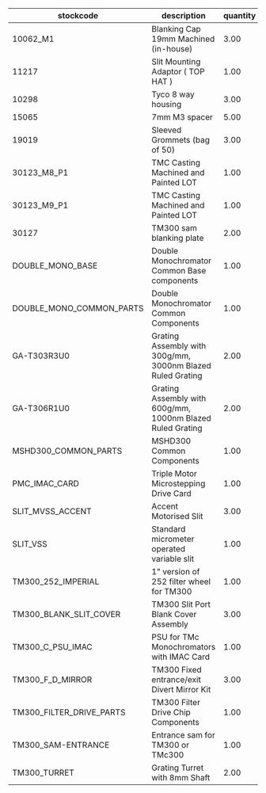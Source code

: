 |stockcode|description|quantity|location|
|---------|-----------|--------|--------|
|10062_M1|Blanking Cap 19mm Machined (in-house)|3.00||
|11217|Slit Mounting Adaptor ( TOP HAT )|1.00||
|10298|Tyco 8 way housing|3.00||
|15065|7mm M3 spacer|5.00||
|19019|Sleeved Grommets (bag of 50)|3.00||
|30123_M8_P1|TMC Casting Machined and Painted LOT|1.00||
|30123_M9_P1|TMC Casting Machined and Painted LOT|1.00||
|30127|TM300 sam blanking plate|2.00||
|DOUBLE_MONO_BASE|Double Monochromator Common Base components|1.00||
|DOUBLE_MONO_COMMON_PARTS|Double Monochromator Common Components|1.00||
|GA-T303R3U0|Grating Assembly with 300g/mm, 3000nm Blazed Ruled Grating|2.00||
|GA-T306R1U0|Grating Assembly with 600g/mm, 1000nm Blazed Ruled Grating|2.00||
|MSHD300_COMMON_PARTS|MSHD300 Common Components|1.00||
|PMC_IMAC_CARD|Triple Motor Microstepping Drive Card|1.00||
|SLIT_MVSS_ACCENT|Accent Motorised Slit|3.00||
|SLIT_VSS|Standard micrometer operated variable slit|1.00||
|TM300_252_IMPERIAL|1" version of 252 filter wheel for TM300|1.00||
|TM300_BLANK_SLIT_COVER|TM300 Slit Port Blank Cover Assembly|3.00||
|TM300_C_PSU_IMAC|PSU for TMc Monochromators with IMAC Card|1.00||
|TM300_F_D_MIRROR|TM300 Fixed entrance/exit Divert Mirror Kit|3.00||
|TM300_FILTER_DRIVE_PARTS|TM300 Filter Drive Chip Components|1.00||
|TM300_SAM-ENTRANCE|Entrance sam for TM300 or TMc300|1.00||
|TM300_TURRET|Grating Turret with 8mm Shaft|2.00||
